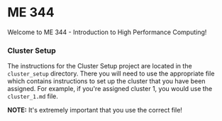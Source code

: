 # ME 344

Welcome to ME 344 - Introduction to High Performance Computing!

### Cluster Setup

The instructions for the Cluster Setup project are located in the `cluster_setup` directory. There you will need to use the appropriate file which contains instructions to set up the cluster that you have been assigned. For example, if you're assigned cluster 1, you would use the `cluster_1.md` file.

**NOTE:** It's extremely important that you use the correct file!
